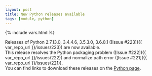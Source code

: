 ```yaml
---
layout: post
title: New Python releases available
tags: [module, python]
---
```

{% include vars.html %}

Releases of Python 2.7.13.0, 3.4.4.6, 3.5.3.0, 3.6.0.1 ([Issue #223]({{ var_repo_url }}/issues/223)) are now available.<br />
This release resolves the Python packaging problem ([Issue #222]({{ var_repo_url }}/issues/222)) and normalize path error ([Issue #221]({{ var_repo_url }}/issues/221)).<br />
You can find links to download these releases on the [Python page](/modules/python).